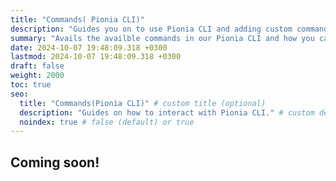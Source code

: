 ```yaml
---
title: "Commands( Pionia CLI)"
description: "Guides you on to use Pionia CLI and adding custom commands"
summary: "Avails the availble commands in our Pionia CLI and how you can your custom commands."
date: 2024-10-07 19:48:09.318 +0300
lastmod: 2024-10-07 19:48:09.318 +0300
draft: false
weight: 2000
toc: true
seo:
  title: "Commands(Pionia CLI)" # custom title (optional)
  description: "Guides on how to interact with Pionia CLI." # custom description (recommended)
  noindex: true # false (default) or true
---
```


## Coming soon!
